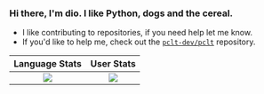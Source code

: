 ### Hi there, I'm dio. I like Python, dogs and the cereal.

- I like contributing to repositories, if you need help let me know.
- If you'd like to help me, check out the [```pclt-dev/pclt```](https://github.com/pclt-dev/pclt) repository.


[COntrib Stats, Not Working?]: <> (https://github-readme-streak-stats.herokuapp.com/?user=IThinkImOKAY&theme=dark)

Language Stats             |  User Stats
:-------------------------:|:-------------------------:
![](https://github-readme-stats.vercel.app/api/top-langs/?username=ithinkimokay&theme=dark&exclude_repo=website&layout=compact)  |  ![](https://github-readme-stats.vercel.app/api?username=ithinkimokay&count_private=true&show_icons=true&theme=dark&hide_title=true)
